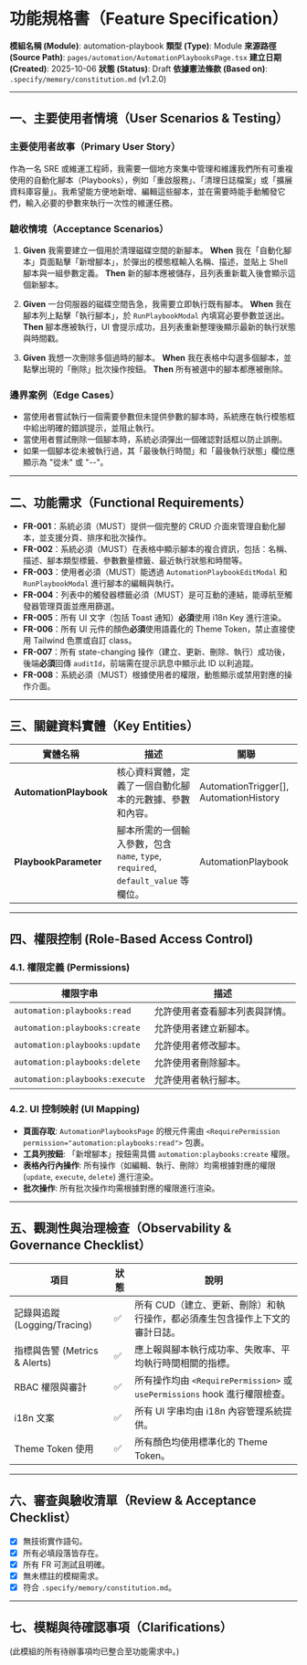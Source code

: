 # 功能規格書（Feature Specification）

**模組名稱 (Module)**: automation-playbook
**類型 (Type)**: Module
**來源路徑 (Source Path)**: `pages/automation/AutomationPlaybooksPage.tsx`
**建立日期 (Created)**: 2025-10-06
**狀態 (Status)**: Draft
**依據憲法條款 (Based on)**: `.specify/memory/constitution.md` (v1.2.0)

---

## 一、主要使用者情境（User Scenarios & Testing）

### 主要使用者故事（Primary User Story）
作為一名 SRE 或維運工程師，我需要一個地方來集中管理和維護我們所有可重複使用的自動化腳本（Playbooks），例如「重啟服務」、「清理日誌檔案」或「擴展資料庫容量」。我希望能方便地新增、編輯這些腳本，並在需要時能手動觸發它們，輸入必要的參數來執行一次性的維運任務。

### 驗收情境（Acceptance Scenarios）
1.  **Given** 我需要建立一個用於清理磁碟空間的新腳本。
    **When** 我在「自動化腳本」頁面點擊「新增腳本」，於彈出的模態框輸入名稱、描述，並貼上 Shell 腳本與一組參數定義。
    **Then** 新的腳本應被儲存，且列表重新載入後會顯示這個新腳本。

2.  **Given** 一台伺服器的磁碟空間告急，我需要立即執行既有腳本。
    **When** 我在腳本列上點擊「執行腳本」，於 `RunPlaybookModal` 內填寫必要參數並送出。
    **Then** 腳本應被執行，UI 會提示成功，且列表重新整理後顯示最新的執行狀態與時間戳。

3.  **Given** 我想一次刪除多個過時的腳本。
    **When** 我在表格中勾選多個腳本，並點擊出現的「刪除」批次操作按鈕。
    **Then** 所有被選中的腳本都應被刪除。

### 邊界案例（Edge Cases）
- 當使用者嘗試執行一個需要參數但未提供參數的腳本時，系統應在執行模態框中給出明確的錯誤提示，並阻止執行。
- 當使用者嘗試刪除一個腳本時，系統必須彈出一個確認對話框以防止誤刪。
- 如果一個腳本從未被執行過，其「最後執行時間」和「最後執行狀態」欄位應顯示為 "從未" 或 "--"。

---

## 二、功能需求（Functional Requirements）

- **FR-001**：系統必須（MUST）提供一個完整的 CRUD 介面來管理自動化腳本，並支援分頁、排序和批次操作。
- **FR-002**：系統必須（MUST）在表格中顯示腳本的複合資訊，包括：名稱、描述、腳本類型標籤、參數數量標籤、最近執行狀態和時間等。
- **FR-003**：使用者必須（MUST）能透過 `AutomationPlaybookEditModal` 和 `RunPlaybookModal` 進行腳本的編輯與執行。
- **FR-004**：列表中的觸發器標籤必須（MUST）是可互動的連結，能導航至觸發器管理頁面並應用篩選。
- **FR-005**：所有 UI 文字（包括 Toast 通知）**必須**使用 i18n Key 進行渲染。
- **FR-006**：所有 UI 元件的顏色**必須**使用語義化的 Theme Token，禁止直接使用 Tailwind 色票或自訂 class。
- **FR-007**：所有 state-changing 操作（建立、更新、刪除、執行）成功後，後端**必須**回傳 `auditId`，前端需在提示訊息中顯示此 ID 以利追蹤。
- **FR-008**：系統必須（MUST）根據使用者的權限，動態顯示或禁用對應的操作介面。

---

## 三、關鍵資料實體（Key Entities）
| 實體名稱 | 描述 | 關聯 |
|-----------|------|------|
| **AutomationPlaybook** | 核心資料實體，定義了一個自動化腳本的元數據、參數和內容。 | AutomationTrigger[], AutomationHistory |
| **PlaybookParameter** | 腳本所需的一個輸入參數，包含 `name`, `type`, `required`, `default_value` 等欄位。 | AutomationPlaybook |

---

## 四、權限控制 (Role-Based Access Control)

### 4.1. 權限定義 (Permissions)
| 權限字串 | 描述 |
|---|---|
| `automation:playbooks:read` | 允許使用者查看腳本列表與詳情。 |
| `automation:playbooks:create` | 允許使用者建立新腳本。 |
| `automation:playbooks:update` | 允許使用者修改腳本。 |
| `automation:playbooks:delete` | 允許使用者刪除腳本。 |
| `automation:playbooks:execute`| 允許使用者執行腳本。 |

### 4.2. UI 控制映射 (UI Mapping)
- **頁面存取**: `AutomationPlaybooksPage` 的根元件需由 `<RequirePermission permission="automation:playbooks:read">` 包裹。
- **工具列按鈕**: 「新增腳本」按鈕需具備 `automation:playbooks:create` 權限。
- **表格內行內操作**: 所有操作（如編輯、執行、刪除）均需根據對應的權限 (`update`, `execute`, `delete`) 進行渲染。
- **批次操作**: 所有批次操作均需根據對應的權限進行渲染。

---

## 五、觀測性與治理檢查（Observability & Governance Checklist）

| 項目 | 狀態 | 說明 |
|------|------|------|
| 記錄與追蹤 (Logging/Tracing) | ✅ | 所有 CUD（建立、更新、刪除）和執行操作，都必須產生包含操作上下文的審計日誌。 |
| 指標與告警 (Metrics & Alerts) | ✅ | 應上報與腳本執行成功率、失敗率、平均執行時間相關的指標。 |
| RBAC 權限與審計 | ✅ | 所有操作均由 `<RequirePermission>` 或 `usePermissions` hook 進行權限檢查。 |
| i18n 文案 | ✅ | 所有 UI 字串均由 i18n 內容管理系統提供。 |
| Theme Token 使用 | ✅ | 所有顏色均使用標準化的 Theme Token。 |

---

## 六、審查與驗收清單（Review & Acceptance Checklist）

- [x] 無技術實作語句。
- [x] 所有必填段落皆存在。
- [x] 所有 FR 可測試且明確。
- [x] 無未標註的模糊需求。
- [x] 符合 `.specify/memory/constitution.md`。

---

## 七、模糊與待確認事項（Clarifications）

(此模組的所有待辦事項均已整合至功能需求中。)